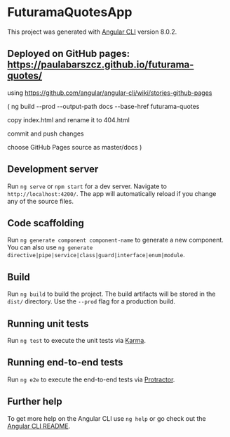 # FuturamaQuotesApp
This project was generated with [Angular CLI](https://github.com/angular/angular-cli) version 8.0.2.

## Deployed on GitHub pages: https://paulabarszcz.github.io/futurama-quotes/ 

using https://github.com/angular/angular-cli/wiki/stories-github-pages

( ng build --prod --output-path docs --base-href futurama-quotes

copy index.html and rename it to 404.html

commit and push changes

choose GitHub Pages source as master/docs )

## Development server

Run `ng serve` or `npm start` for a dev server. Navigate to `http://localhost:4200/`. The app will automatically reload if you change any of the source files.

## Code scaffolding

Run `ng generate component component-name` to generate a new component. You can also use `ng generate directive|pipe|service|class|guard|interface|enum|module`.

## Build

Run `ng build` to build the project. The build artifacts will be stored in the `dist/` directory. Use the `--prod` flag for a production build.

## Running unit tests

Run `ng test` to execute the unit tests via [Karma](https://karma-runner.github.io).

## Running end-to-end tests

Run `ng e2e` to execute the end-to-end tests via [Protractor](http://www.protractortest.org/).

## Further help

To get more help on the Angular CLI use `ng help` or go check out the [Angular CLI README](https://github.com/angular/angular-cli/blob/master/README.md).

